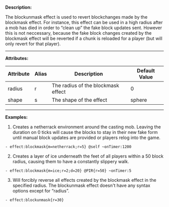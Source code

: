 **Description:** 

The blockunmask effect is used to revert blockchanges made by the blockmask effect. For instance, this effect can be used in a high radius after a mob has died in order to “clean up” the fake block updates sent. However this is not neccessary, because the fake block changes created by the blockmask effect will be reverted if a chunk is reloaded for a player (but will only revert for that player).

---

**Attributes:**

| Attribute | Alias | Description | Default Value |
| --------- | ----- | ---------------------------------------- | ------------- |
| radius| r | The radius of the blockmask effect   | 0 |
| shape | s | The shape of the effect  | sphere|

---


**Examples:**

1. Creates a netherrack environment around the casting mob. Leaving the duration on 0 ticks will cause the blocks to stay in their new fake form until manual block updates are provided or players relog into the game.

```
- effect:blockmask{m=netherrack;r=5} @self ~onTimer:1200
```

2. Creates a layer of ice underneath the feet of all players within a 50 block radius, causing them to have a constantly slippery walk.

```
- effect:blockmask{m=ice;r=2;d=20} @PIR{r=50} ~onTimer:5
```

3. Will forcibly reverse all effects created by the blockmask effect in the specified radius. The blockunmask effect doesn't have any syntax options except for “radius”.

```
- effect:blockunmask{r=30}
```